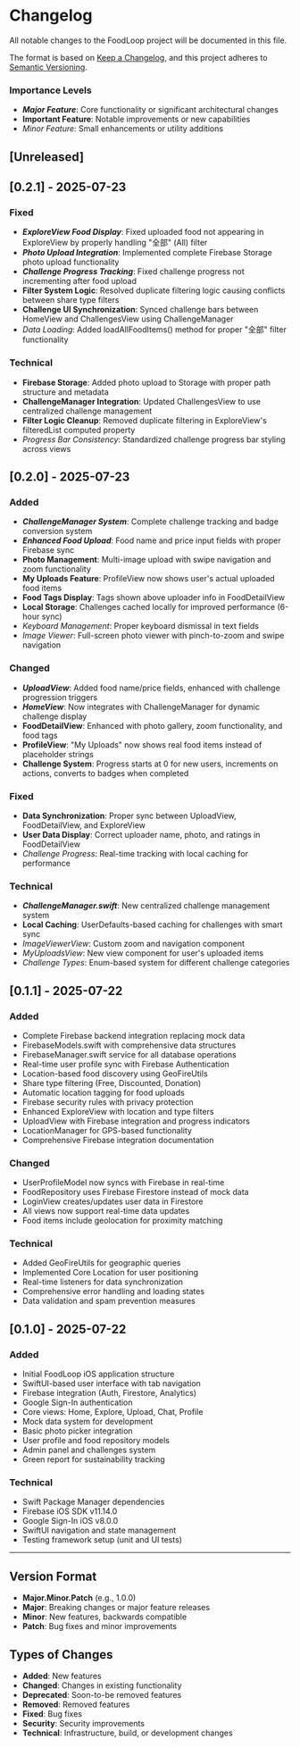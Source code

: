 # Changelog

All notable changes to the FoodLoop project will be documented in this file.

The format is based on [Keep a Changelog](https://keepachangelog.com/en/1.0.0/),
and this project adheres to [Semantic Versioning](https://semver.org/spec/v2.0.0.html).

### Importance Levels
- ***Major Feature***: Core functionality or significant architectural changes
- **Important Feature**: Notable improvements or new capabilities  
- *Minor Feature*: Small enhancements or utility additions

## [Unreleased]

## [0.2.1] - 2025-07-23

### Fixed
- ***ExploreView Food Display***: Fixed uploaded food not appearing in ExploreView by properly handling "全部" (All) filter
- ***Photo Upload Integration***: Implemented complete Firebase Storage photo upload functionality
- ***Challenge Progress Tracking***: Fixed challenge progress not incrementing after food upload
- **Filter System Logic**: Resolved duplicate filtering logic causing conflicts between share type filters
- **Challenge UI Synchronization**: Synced challenge bars between HomeView and ChallengesView using ChallengeManager
- *Data Loading*: Added loadAllFoodItems() method for proper "全部" filter functionality

### Technical
- **Firebase Storage**: Added photo upload to Storage with proper path structure and metadata
- **ChallengeManager Integration**: Updated ChallengesView to use centralized challenge management
- **Filter Logic Cleanup**: Removed duplicate filtering in ExploreView's filteredList computed property
- *Progress Bar Consistency*: Standardized challenge progress bar styling across views

## [0.2.0] - 2025-07-23

### Added
- ***ChallengeManager System***: Complete challenge tracking and badge conversion system
- ***Enhanced Food Upload***: Food name and price input fields with proper Firebase sync  
- **Photo Management**: Multi-image upload with swipe navigation and zoom functionality
- **My Uploads Feature**: ProfileView now shows user's actual uploaded food items
- **Food Tags Display**: Tags shown above uploader info in FoodDetailView
- **Local Storage**: Challenges cached locally for improved performance (6-hour sync)
- *Keyboard Management*: Proper keyboard dismissal in text fields
- *Image Viewer*: Full-screen photo viewer with pinch-to-zoom and swipe navigation

### Changed
- ***UploadView***: Added food name/price fields, enhanced with challenge progression triggers
- ***HomeView***: Now integrates with ChallengeManager for dynamic challenge display  
- **FoodDetailView**: Enhanced with photo gallery, zoom functionality, and food tags
- **ProfileView**: "My Uploads" now shows real food items instead of placeholder strings
- **Challenge System**: Progress starts at 0 for new users, increments on actions, converts to badges when completed

### Fixed
- **Data Synchronization**: Proper sync between UploadView, FoodDetailView, and ExploreView
- **User Data Display**: Correct uploader name, photo, and ratings in FoodDetailView
- *Challenge Progress*: Real-time tracking with local caching for performance

### Technical
- ***ChallengeManager.swift***: New centralized challenge management system
- **Local Caching**: UserDefaults-based caching for challenges with smart sync
- *ImageViewerView*: Custom zoom and navigation component  
- *MyUploadsView*: New view component for user's uploaded items
- *Challenge Types*: Enum-based system for different challenge categories

## [0.1.1] - 2025-07-22

### Added
- Complete Firebase backend integration replacing mock data
- FirebaseModels.swift with comprehensive data structures
- FirebaseManager.swift service for all database operations
- Real-time user profile sync with Firebase Authentication
- Location-based food discovery using GeoFireUtils
- Share type filtering (Free, Discounted, Donation)
- Automatic location tagging for food uploads
- Firebase security rules with privacy protection
- Enhanced ExploreView with location and type filters
- UploadView with Firebase integration and progress indicators
- LocationManager for GPS-based functionality
- Comprehensive Firebase integration documentation

### Changed
- UserProfileModel now syncs with Firebase in real-time
- FoodRepository uses Firebase Firestore instead of mock data
- LoginView creates/updates user data in Firestore
- All views now support real-time data updates
- Food items include geolocation for proximity matching

### Technical
- Added GeoFireUtils for geographic queries
- Implemented Core Location for user positioning
- Real-time listeners for data synchronization
- Comprehensive error handling and loading states
- Data validation and spam prevention measures

## [0.1.0] - 2025-07-22

### Added
- Initial FoodLoop iOS application structure
- SwiftUI-based user interface with tab navigation
- Firebase integration (Auth, Firestore, Analytics)
- Google Sign-In authentication
- Core views: Home, Explore, Upload, Chat, Profile
- Mock data system for development
- Basic photo picker integration
- User profile and food repository models
- Admin panel and challenges system
- Green report for sustainability tracking

### Technical
- Swift Package Manager dependencies
- Firebase iOS SDK v11.14.0
- Google Sign-In iOS v8.0.0
- SwiftUI navigation and state management
- Testing framework setup (unit and UI tests)

---

## Version Format

- **Major.Minor.Patch** (e.g., 1.0.0)
- **Major**: Breaking changes or major feature releases
- **Minor**: New features, backwards compatible
- **Patch**: Bug fixes and minor improvements

## Types of Changes

- **Added**: New features
- **Changed**: Changes in existing functionality
- **Deprecated**: Soon-to-be removed features
- **Removed**: Removed features
- **Fixed**: Bug fixes
- **Security**: Security improvements
- **Technical**: Infrastructure, build, or development changes

